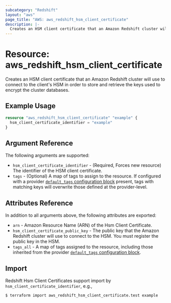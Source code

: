 ```yaml
---
subcategory: "Redshift"
layout: "aws"
page_title: "AWS: aws_redshift_hsm_client_certificate"
description: |-
  Creates an HSM client certificate that an Amazon Redshift cluster will use to connect to the client's HSM in order to store and retrieve the keys used to encrypt the cluster databases.
---
```


# Resource: aws_redshift_hsm_client_certificate

Creates an HSM client certificate that an Amazon Redshift cluster will use to connect to the client's HSM in order to store and retrieve the keys used to encrypt the cluster databases.

## Example Usage

```terraform
resource "aws_redshift_hsm_client_certificate" "example" {
  hsm_client_certificate_identifier = "example"
}
```

## Argument Reference

The following arguments are supported:

* `hsm_client_certificate_identifier` - (Required, Forces new resource) The identifier of the HSM client certificate.
* `tags` - (Optional) A map of tags to assign to the resource. If configured with a provider [`default_tags` configuration block](/docs/providers/aws/index.html#default_tags-configuration-block) present, tags with matching keys will overwrite those defined at the provider-level.

## Attributes Reference

In addition to all arguments above, the following attributes are exported:

* `arn` - Amazon Resource Name (ARN) of the Hsm Client Certificate.
* `hsm_client_certificate_public_key` - The public key that the Amazon Redshift cluster will use to connect to the HSM. You must register the public key in the HSM.
* `tags_all` - A map of tags assigned to the resource, including those inherited from the provider [`default_tags` configuration block](/docs/providers/aws/index.html#default_tags-configuration-block).

## Import

Redshift Hsm Client Certificates support import by `hsm_client_certificate_identifier`, e.g.,

```console
$ terraform import aws_redshift_hsm_client_certificate.test example
```
